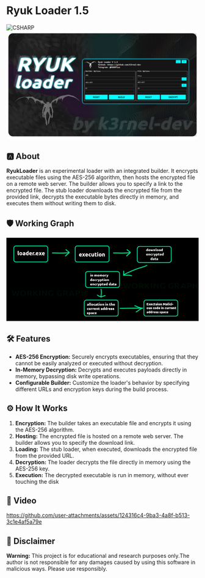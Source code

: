# Ryuk Loader 1.5
![CSHARP](https://img.shields.io/badge/Language-CSHARP-aquamarine?style=for-the-badge&logo=CSHARP)
![Banner](banner.jpg)

## 🅰️ About

**RyukLoader** is an experimental loader with an integrated builder. It encrypts executable files using the AES-256 algorithm, then hosts the encrypted file on a remote web server. The builder allows you to specify a link to the encrypted file. The stub loader downloads the encrypted file from the provided link, decrypts the executable bytes directly in memory, and executes them without writing them to disk.


## 🛡️ Working Graph
![Working Graph](working_graph.png)

## 🛠 Features

- **AES-256 Encryption:** Securely encrypts executables, ensuring that they cannot be easily analyzed or executed without decryption.
- **In-Memory Decryption:** Decrypts and executes payloads directly in memory, bypassing disk write operations.
- **Configurable Builder:** Customize the loader's behavior by specifying different URLs and encryption keys during the build process.

## ⚙️ How It Works

1. **Encryption:** The builder takes an executable file and encrypts it using the AES-256 algorithm.
2. **Hosting:** The encrypted file is hosted on a remote web server. The builder allows you to specify the download link.
3. **Loading:** The stub loader, when executed, downloads the encrypted file from the provided URL.
4. **Decryption:** The loader decrypts the file directly in memory using the AES-256 key.
5. **Execution:** The decrypted executable is run in memory, without ever touching the disk

## 📸 Video
https://github.com/user-attachments/assets/124316c4-9ba3-4a8f-b513-3c1e4af5a79e

## 📝 Disclaimer

**Warning:** This project is for educational and research purposes only.The author is not responsible for any damages caused by using this software in malicious ways. Please use responsibly.



